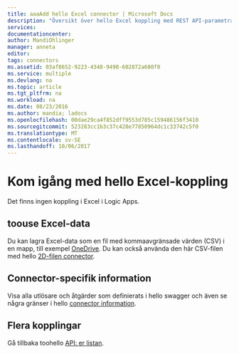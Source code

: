 ```yaml
---
title: aaaAdd hello Excel connector | Microsoft Docs
description: "Översikt över hello Excel koppling med REST API-parametrar"
services: 
documentationcenter: 
author: MandiOhlinger
manager: anneta
editor: 
tags: connectors
ms.assetid: 03af8652-9223-4348-9490-602872a680f0
ms.service: multiple
ms.devlang: na
ms.topic: article
ms.tgt_pltfrm: na
ms.workload: na
ms.date: 08/23/2016
ms.author: mandia; ladocs
ms.openlocfilehash: 00dae29ca4f852dff9553d785c159486156f3410
ms.sourcegitcommit: 523283cc1b3c37c428e77850964dc1c33742c5f0
ms.translationtype: MT
ms.contentlocale: sv-SE
ms.lasthandoff: 10/06/2017
---
```

# <a name="get-started-with-hello-excel-connector"></a>Kom igång med hello Excel-koppling
Det finns ingen koppling i Excel i Logic Apps. 

## <a name="toouse-excel-data"></a>toouse Excel-data
Du kan lagra Excel-data som en fil med kommaavgränsade värden (CSV) i en mapp, till exempel [OneDrive](connectors-create-api-onedrive.md). Du kan också använda den här CSV-filen med hello [2D-filen connector](../logic-apps/logic-apps-enterprise-integration-flatfile.md).

## <a name="connector-specific-details"></a>Connector-specifik information

Visa alla utlösare och åtgärder som definierats i hello swagger och även se några gränser i hello [connector information](/connectors/excel/).

## <a name="more-connectors"></a>Flera kopplingar
Gå tillbaka toohello [API: er listan](apis-list.md).
